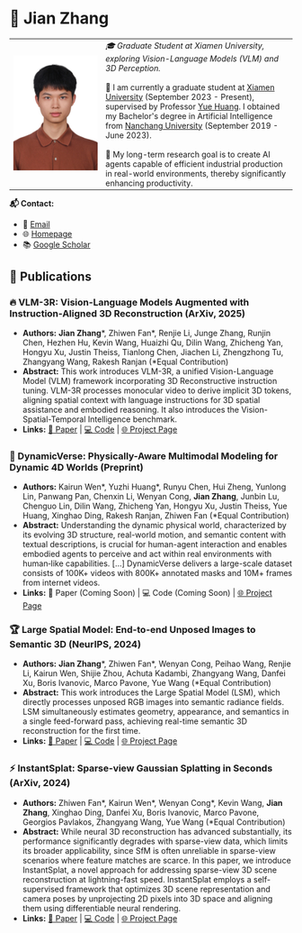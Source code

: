 # 👋 Jian Zhang

<table>
<tr>
<td width="150">
<img src="jian_zhang.jpg" alt="Jian Zhang" width="150">
</td>
<td>
<em>🎓 Graduate Student at Xiamen University, exploring Vision-Language Models (VLM) and 3D Perception.</em>
<br><br>
🏫 I am currently a graduate student at <a href="https://www.xmu.edu.cn/">Xiamen University</a> (September 2023 - Present), supervised by Professor <a href="https://huangyue05.github.io/">Yue Huang</a>. I obtained my Bachelor's degree in Artificial Intelligence from <a href="http://www.ncu.edu.cn/">Nanchang University</a> (September 2019 - June 2023).
<br><br>
🤖 My long-term research goal is to create AI agents capable of efficient industrial production in real-world environments, thereby significantly enhancing productivity.
</td>
</tr>
</table>

**📬 Contact:**
*   📧 [Email](mailto:zjrandomyeah@gmail.com)
*   🌐 [Homepage](https://jian-zhang-3dv.github.io/Jian-Zhang-3DV/)
*   📚 [Google Scholar](https://scholar.google.com/citations?user=qBNtBsAAAAAJ&hl=en&oi=sra)

## 📝 Publications

### 🔥 VLM-3R: Vision-Language Models Augmented with Instruction-Aligned 3D Reconstruction (ArXiv, 2025)
*   **Authors:** **Jian Zhang***, Zhiwen Fan*, Renjie Li, Junge Zhang, Runjin Chen, Hezhen Hu, Kevin Wang, Huaizhi Qu, Dilin Wang, Zhicheng Yan, Hongyu Xu, Justin Theiss, Tianlong Chen, Jiachen Li, Zhengzhong Tu, Zhangyang Wang, Rakesh Ranjan (*Equal Contribution)
*   **Abstract:** This work introduces VLM-3R, a unified Vision-Language Model (VLM) framework incorporating 3D Reconstructive instruction tuning. VLM-3R processes monocular video to derive implicit 3D tokens, aligning spatial context with language instructions for 3D spatial assistance and embodied reasoning. It also introduces the Vision-Spatial-Temporal Intelligence benchmark.
*   **Links:** [📄 Paper](https://arxiv.org/abs/2505.20279) | [💻 Code](https://github.com/VITA-Group/VLM-3R) | [🌐 Project Page](https://vlm-3r.github.io/)

### 🌟 DynamicVerse: Physically-Aware Multimodal Modeling for Dynamic 4D Worlds (Preprint)
*   **Authors:** Kairun Wen*, Yuzhi Huang*, Runyu Chen, Hui Zheng, Yunlong Lin, Panwang Pan, Chenxin Li, Wenyan Cong, **Jian Zhang**, Junbin Lu, Chenguo Lin, Dilin Wang, Zhicheng Yan, Hongyu Xu, Justin Theiss, Yue Huang, Xinghao Ding, Rakesh Ranjan, Zhiwen Fan (*Equal Contribution)
*   **Abstract:** Understanding the dynamic physical world, characterized by its evolving 3D structure, real-world motion, and semantic content with textual descriptions, is crucial for human-agent interaction and enables embodied agents to perceive and act within real environments with human‑like capabilities. [...] DynamicVerse delivers a large-scale dataset consists of 100K+ videos with 800K+ annotated masks and 10M+ frames from internet videos.
*   **Links:** 📄 Paper (Coming Soon) | 💻 Code (Coming Soon) | [🌐 Project Page](https://dynamic-verse.github.io/)

### 🏆 Large Spatial Model: End-to-end Unposed Images to Semantic 3D (NeurIPS, 2024)
*   **Authors:** **Jian Zhang***, Zhiwen Fan*, Wenyan Cong, Peihao Wang, Renjie Li, Kairun Wen, Shijie Zhou, Achuta Kadambi, Zhangyang Wang, Danfei Xu, Boris Ivanovic, Marco Pavone, Yue Wang (*Equal Contribution)
*   **Abstract:** This work introduces the Large Spatial Model (LSM), which directly processes unposed RGB images into semantic radiance fields. LSM simultaneously estimates geometry, appearance, and semantics in a single feed-forward pass, achieving real-time semantic 3D reconstruction for the first time.
*   **Links:** [📄 Paper](https://arxiv.org/abs/2410.18956) | [💻 Code](https://github.com/NVlabs/LSM) | [🌐 Project Page](https://largespatialmodel.github.io/)

### ⚡ InstantSplat: Sparse-view Gaussian Splatting in Seconds (ArXiv, 2024)
*   **Authors:** Zhiwen Fan*, Kairun Wen*, Wenyan Cong*, Kevin Wang, **Jian Zhang**, Xinghao Ding, Danfei Xu, Boris Ivanovic, Marco Pavone, Georgios Pavlakos, Zhangyang Wang, Yue Wang (*Equal Contribution)
*   **Abstract:** While neural 3D reconstruction has advanced substantially, its performance significantly degrades with sparse-view data, which limits its broader applicability, since SfM is often unreliable in sparse-view scenarios where feature matches are scarce. In this paper, we introduce InstantSplat, a novel approach for addressing sparse-view 3D scene reconstruction at lightning-fast speed. InstantSplat employs a self-supervised framework that optimizes 3D scene representation and camera poses by unprojecting 2D pixels into 3D space and aligning them using differentiable neural rendering.
*   **Links:** [📄 Paper](https://arxiv.org/abs/2403.20309) | [💻 Code](https://github.com/NVlabs/InstantSplat) | [🌐 Project Page](https://instantsplat.github.io/)
